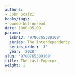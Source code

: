 ```yaml
---
authors:
- John Scalzi
books/tags:
- owned-but-unread
date: 1800-05-09
params:
  isbn13: '9780765389169'
  series: The Interdependency
  series_order: '3'
  year: '2020'
slug: '9780765389169'
title: The Last Emperox
weight: 1
---
```


<!--more-->